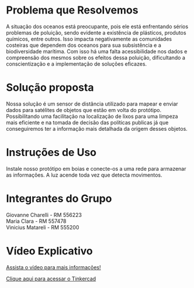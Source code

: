 # Problema que Resolvemos
<p> 
  A situação dos oceanos está preocupante, pois ele está enfrentando sérios problemas de poluição, sendo evidente a existência de plásticos, produtos químicos, entre outros. Isso impacta negativamente as comunidades costeiras que dependem dos oceanos para sua subsistência e a biodiversidade marítima. Com isso há uma falta acessibilidade nos dados e compreensão dos mesmos sobre os efeitos dessa poluição, dificultando a conscientização e a implementação de soluções eficazes.
</p>

# Solução proposta
<p>
  Nossa solução é um sensor de distância utilizado para mapear e enviar dados para satélites de objetos que estão em volta do protótipo. Possibilitando uma facilitação na localização de lixos para uma limpeza mais eficiente e na tomada de decisão das políticas publicas já que conseguiremos ter a informação mais detalhada da origem desses objetos.
</p>

# Instruções de Uso
<p>
 Instale nosso protótipo em boias e conecte-os a uma rede para armazenar as informações. A luz acende toda vez que detecta movimentos.
</p>

# Integrantes do Grupo
Giovanne Charelli - RM 556223 <br>
Maria Clara - RM 557478<br>
Vinicius Matareli - RM 555200

# Vídeo Explicativo
<a target="_blank" href="https://youtu.be/3as8rMLYUC4?si=1Z53eew67l8qFnR-">Assista o vídeo para mais informações!</a>

<a target="_blank" href="https://www.tinkercad.com/things/2uWkKse7quu-gs-tinkercad/editel?sharecode=GkvVY0FOCu-EQd1eNx3ard7qUz5Ew1sbgOC2aXJdNY8"> Clique aqui para acessar o Tinkercad</a>

